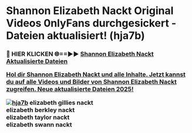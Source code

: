 # Shannon Elizabeth Nackt Original Videos 0nlyFans durchgesickert - Dateien aktualisiert! (hja7b)

<h3>🔴 HIER KLICKEN 🌐==►► <a href="https://tinyurl.com/h6vf6nb8" rel="nofollow">Shannon Elizabeth Nackt Aktualisierte Dateien

Hol dir Shannon Elizabeth Nackt und alle Inhalte. Jetzt kannst du auf alle Videos und Bilder von Shannon Elizabeth Nackt zugreifen. Neue aktualisierte Dateien 2025!

[![hja7b](https://i.imgur.com/sD4kR3V.gif)](https://tinyurl.com/h6vf6nb8)
elizabeth gillies nackt<br>
elizabeth berkley nackt<br>
elizabeth taylor nackt<br>
elizabeth swann nackt